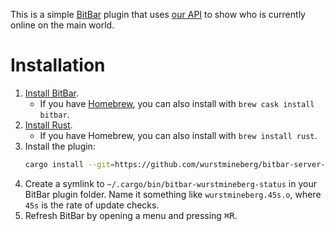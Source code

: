 This is a simple [BitBar](https://getbitbar.com/) plugin that uses [our API](https://wurstmineberg.de/api/v3) to show who is currently online on the main world.

# Installation

1. [Install BitBar](https://getbitbar.com/).
    * If you have [Homebrew](https://brew.sh/), you can also install with `brew cask install bitbar`.
2. [Install Rust](https://www.rust-lang.org/tools/install).
    * If you have Homebrew, you can also install with `brew install rust`.
3. Install the plugin:
    ```sh
    cargo install --git=https://github.com/wurstmineberg/bitbar-server-status
    ```
4. Create a symlink to `~/.cargo/bin/bitbar-wurstmineberg-status` in your BitBar plugin folder. Name it something like `wurstmineberg.45s.o`, where `45s` is the rate of update checks.
5. Refresh BitBar by opening a menu and pressing <kbd>⌘</kbd><kbd>R</kbd>.
